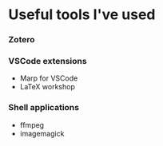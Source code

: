 # Useful tools I've used

### Zotero


### VSCode extensions

- Marp for VSCode
- LaTeX workshop


### Shell applications
- ffmpeg
- imagemagick
